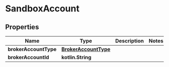 
# SandboxAccount

## Properties
Name | Type | Description | Notes
------------ | ------------- | ------------- | -------------
**brokerAccountType** | [**BrokerAccountType**](BrokerAccountType.md) |  | 
**brokerAccountId** | **kotlin.String** |  | 



